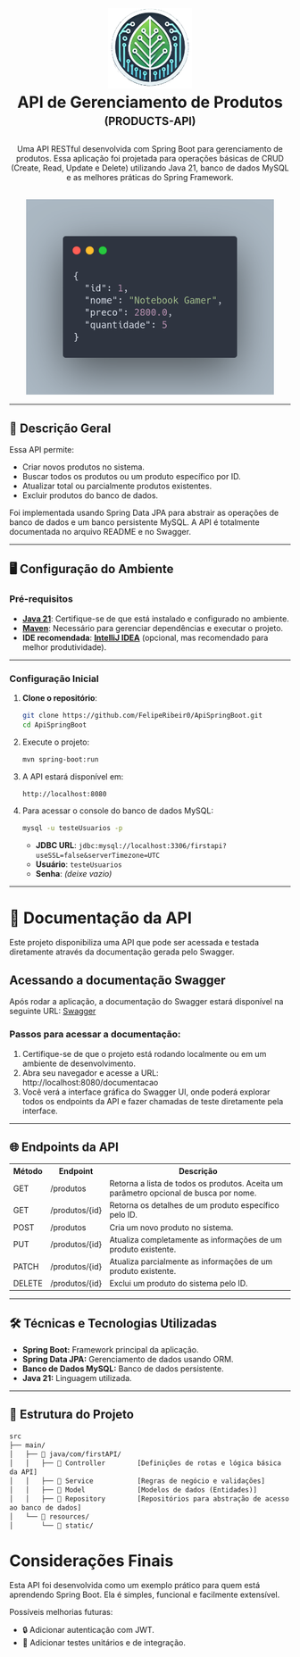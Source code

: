 <h1 align="center">
<br />
  <img
    src="./_docs/assets/icon.png"
    alt="API SPRING BOOT"
    width="150"
  />
  <br />
  <b>API de Gerenciamento de Produtos</b>
  <br />
  <sub><sup><b>(PRODUCTS-API)</b></sup></sub>
  <br />
</h1>

<p align="center">
  Uma API RESTful desenvolvida com Spring Boot para gerenciamento de produtos. Essa aplicação foi projetada para operações básicas de CRUD (Create, Read, Update e Delete) utilizando Java 21, banco de dados MySQL e as melhores práticas do Spring Framework.
</p>

<p align="center">
  <br />
  <img src="./_docs/assets/api_preview.png" alt="API Preview" 
height="350"   
/>
</p>

---

## 🚀 Descrição Geral

Essa API permite:
- Criar novos produtos no sistema.
- Buscar todos os produtos ou um produto específico por ID.
- Atualizar total ou parcialmente produtos existentes.
- Excluir produtos do banco de dados.

Foi implementada usando Spring Data JPA para abstrair as operações de banco de dados e um banco persistente MySQL. A API é totalmente documentada no arquivo README e no Swagger.

---

## 🖥️ **Configuração do Ambiente**

### Pré-requisitos
- [**Java 21**](https://www.oracle.com/java/technologies/javase/jdk21-archive-downloads.html): Certifique-se de que está instalado e configurado no ambiente.
- [**Maven**](https://maven.apache.org/download.cgi): Necessário para gerenciar dependências e executar o projeto.
- **IDE recomendada**: [**IntelliJ IDEA**](https://www.jetbrains.com/idea/download) (opcional, mas recomendado para melhor produtividade).

---

### Configuração Inicial

1. **Clone o repositório**:
   ```bash
   git clone https://github.com/FelipeRibeir0/ApiSpringBoot.git
   cd ApiSpringBoot
   
2. Execute o projeto:
   ```bash
   mvn spring-boot:run
   ```

3. A API estará disponível em:
   ```
   http://localhost:8080
   ```

4. Para acessar o console do banco de dados MySQL:
   ```bash
   mysql -u testeUsuarios -p
   ```
   - **JDBC URL**: `jdbc:mysql://localhost:3306/firstapi?useSSL=false&serverTimezone=UTC`
   - **Usuário**: `testeUsuarios`
   - **Senha**: *(deixe vazio)*

---
# 📄 Documentação da API

Este projeto disponibiliza uma API que pode ser acessada e testada diretamente através da documentação gerada pelo Swagger.

## Acessando a documentação Swagger

Após rodar a aplicação, a documentação do Swagger estará disponível na seguinte URL:
[Swagger](http://localhost:8080/documentacao)

### Passos para acessar a documentação:

1. Certifique-se de que o projeto está rodando localmente ou em um ambiente de desenvolvimento.
2. Abra seu navegador e acesse a URL: http://localhost:8080/documentacao
3. Você verá a interface gráfica do Swagger UI, onde poderá explorar todos os endpoints da API e fazer chamadas de teste diretamente pela interface.
---

## 🌐 Endpoints da API

<table>
  <tr>
    <th>Método</th>
    <th>Endpoint</th>
    <th>Descrição</th>
  </tr>
  <tr>
    <td>GET</td>
    <td>/produtos</td>
    <td>Retorna a lista de todos os produtos. Aceita um parâmetro opcional de busca por nome.</td>
  </tr>
  <tr>
    <td>GET</td>
    <td>/produtos/{id}</td>
    <td>Retorna os detalhes de um produto específico pelo ID.</td>
  </tr>
  <tr>
    <td>POST</td>
    <td>/produtos</td>
    <td>Cria um novo produto no sistema.</td>
  </tr>
  <tr>
    <td>PUT</td>
    <td>/produtos/{id}</td>
    <td>Atualiza completamente as informações de um produto existente.</td>
  </tr>
  <tr>
    <td>PATCH</td>
    <td>/produtos/{id}</td>
    <td>Atualiza parcialmente as informações de um produto existente.</td>
  </tr>
  <tr>
    <td>DELETE</td>
    <td>/produtos/{id}</td>
    <td>Exclui um produto do sistema pelo ID.</td>
  </tr>
</table>

---

## 🛠️ Técnicas e Tecnologias Utilizadas

  - <b>Spring Boot:</b> Framework principal da aplicação.<br />
  - <b>Spring Data JPA:</b> Gerenciamento de dados usando ORM.<br />
  - <b>Banco de Dados MySQL:</b> Banco de dados persistente.<br />
  - <b>Java 21:</b> Linguagem utilizada.<br />

---

## 📂 Estrutura do Projeto

```🌐
src
├── main/
│   ├── 📂 java/com/firstAPI/
│   │   ├── 📂 Controller        [Definições de rotas e lógica básica da API]
│   │   ├── 📂 Service           [Regras de negócio e validações]
│   │   ├── 📂 Model             [Modelos de dados (Entidades)]
│   │   ├── 📂 Repository        [Repositórios para abstração de acesso ao banco de dados]
│   └── 📂 resources/
│       └── 📂 static/ 

```

# Considerações Finais

Esta API foi desenvolvida como um exemplo prático para quem está aprendendo Spring Boot. Ela é simples, funcional e facilmente extensível.

Possíveis melhorias futuras:

- 🔒 Adicionar autenticação com JWT.
- 🧪 Adicionar testes unitários e de integração.

